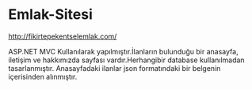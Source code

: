 # Emlak-Sitesi
http://fikirtepekentselemlak.com/

ASP.NET MVC Kullanılarak yapılmıştır.İlanların bulunduğu bir anasayfa, iletişim ve hakkımızda sayfası vardır.Herhangibir database kullanılmadan tasarlanmıştır. Anasayfadaki ilanlar json formatındaki bir belgenin içerisinden alınmıştır. 
